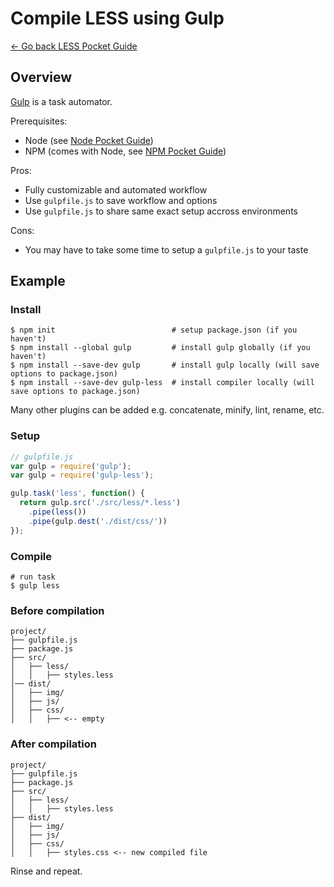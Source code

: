 # Compile LESS using Gulp

[← Go back LESS Pocket Guide](https://github.com/heyallan/less-pocket)

## Overview

[Gulp](https://github.com/gulpjs/gulp/blob/master/docs/getting-started.md) is a task automator.

Prerequisites:
- Node (see [Node Pocket Guide](https://github.com/heyallan/node-pocket))
- NPM (comes with Node, see [NPM Pocket Guide](https://github.com/heyallan/npm-pocket))

Pros:
- Fully customizable and automated workflow
- Use `gulpfile.js` to save workflow and options
- Use `gulpfile.js` to share same exact setup accross environments

Cons:
- You may have to take some time to setup a `gulpfile.js` to your taste

## Example

### Install

```shell
$ npm init                          # setup package.json (if you haven't)
$ npm install --global gulp         # install gulp globally (if you haven't)
$ npm install --save-dev gulp       # install gulp locally (will save options to package.json)
$ npm install --save-dev gulp-less  # install compiler locally (will save options to package.json)
```

Many other plugins can be added e.g. concatenate, minify, lint, rename, etc.

### Setup
```javascript
// gulpfile.js
var gulp = require('gulp');
var gulp = require('gulp-less');

gulp.task('less', function() {
  return gulp.src('./src/less/*.less')
    .pipe(less())
    .pipe(gulp.dest('./dist/css/'))
});
```

### Compile
```shell
# run task
$ gulp less
```

### Before compilation

```
project/
├── gulpfile.js
├── package.js
├── src/
│   ├── less/
│   │   ├── styles.less
│── dist/
│   ├── img/
│   ├── js/
│   ├── css/
│   │   ├── <-- empty
```

### After compilation
```
project/
├── gulpfile.js
├── package.js
├── src/
│   ├── less/
│   │   ├── styles.less
├── dist/
│   ├── img/
│   ├── js/
│   ├── css/
│   │   ├── styles.css <-- new compiled file
```
Rinse and repeat.
